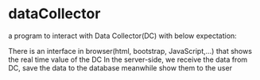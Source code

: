 # dataCollector

a program to interact with Data Collector(DC) with below expectation:

There is an interface in browser(html, bootstrap, JavaScript,…) that shows the real time value of the DC
In the server-side, we receive the data from DC, save the data to the database meanwhile show them to the user
